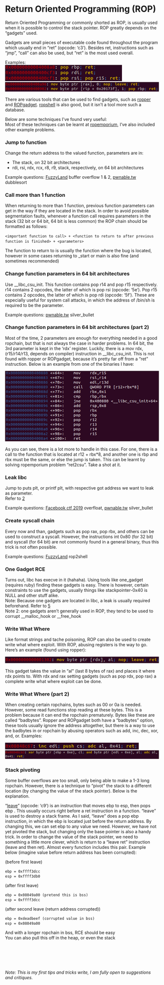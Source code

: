 # Return Oriented Programming (ROP)

Return Oriented Programming or commonly shorted as ROP, is usually used when it is possible to control the stack pointer. ROP greatly depends on the “gadgets” used. 

Gadgets are small pieces of executable code found throughout the program which usually end in “ret” (opcode: ‘c3’). Besides ret, instructions such as “jmp”, “call” can also be used, but “ret” is the most used overall.

Examples:\
![](images/1a.png)
![](images/1b.png)

There are various tools that can be used to find gadgets, such as [ropper](https://github.com/sashs/Ropper) and [ROPgadget](https://github.com/JonathanSalwan/ROPgadget). [ropshell](http://www.ropshell.com) is also good, but it isn’t a tool more such a database.

Below are some techniques I’ve found very useful:\
Most of these techniques can be learnt at [ropemporium](https://ropemporium.com), I’ve also included other example problems.

### Jump to function
Change the return address to the valued function, parameters are in:
* The stack, on 32 bit architectures
* rdi, rsi, rdx, rcx, r8, r9, stack, respectively, on 64 bit architectures

Example questions: [FuzzyLand](https://fuzzy.land) buffer overflow 1 & 2, [pwnable.tw](https://pwnable.tw) dubblesort

### Call more than 1 function 	
When returning to more than 1 function, previous function parameters can get in the way if they are located in the stack. In order to avoid possible segmentation faults, whenever a function call requires parameters in the stack (32 bit or 64 bit, 64 bit is less common) the ROP chain should be formatted as follows:

`<important function to call> + <function to return to after previous function is finished> + <parameters>`

The function to return to is usually the function where the bug is located, however in some cases returning to \_start or main is also fine (and sometimes recommended)

### Change function parameters in 64 bit architectures
Use \__libc_csu_init. This function contains pop r14 and pop r15 respectively. r14 contains 2 opcodes, the latter of which is pop rsi (opcode: ‘5e’). Pop r15 contains 2 opcodes, the latter of which is pop rdi (opcode: ‘5f’). These are especially useful for system call attacks, in which the address of /bin/sh is required to be the parameter.

Example questions: [pwnable.tw](https://pwnable.tw) silver\_bullet

### Change function parameters in 64 bit architectures (part 2)
Most of the time, 2 parameters are enough for everything needed in a good ropchain, but that is not always the case in harder problems. In 64 bit, the 3rd parameter is kept in the ‘rdx’ register. Luckily, there is a mov rdx, (r15/r14/r13, depends on compiler) instruction in \__libc_csu_init. This is not found with ropper or ROPgadget, because it’s pretty far off from a “ret” instruction. Below is an example from one of the binaries I have:

![](images/2.png)

As you can see, there is a lot more to handle in this case. For one, there is a call to the function that is located at r12 + rbx\*8, and another one is rbp and rbx must be the same, or else the jump is taken. This can be learnt by solving ropemporium problem “ret2csu”. Take a shot at it.

### Leak libc
Jump to puts plt, or printf plt, with respective got address we want to leak as parameter.\
Refer to [2](#call-more-than-1-function)

Example questions: [Facebook ctf 2019](https://github.com/fbsamples/fbctf-2019-challenges) overfloat, [pwnable.tw](https://pwnable.tw) silver_bullet

### Create syscall chain
Every now and than, gadgets such as pop rax, pop rbx, and others can be used to construct a syscall. However, the instructions int 0x80 (for 32 bit) and syscall (for 64 bit) are not commonly found in a general binary, thus this trick is not often possible.

Example questions: [FuzzyLand](https://fuzzy.land) rop2shell

### One Gadget RCE
Turns out, libc has execve in it (hahaha). Using tools like one_gadget (requires ruby) finding these gadgets is easy. There is however, certain constraints to use the gadgets, usually things like stackpointer-0x40 is NULL and other stuff alike.\
Note: Because one gadgets are located in libc, a leak is usually required beforehand. Refer to [5](#leak-libc)\
Note 2: one gadgets aren’t generally used in ROP, they tend to be used to corrupt \__malloc_hook or \__free_hook

### Write What Where
Like format strings and tache poisoning, ROP can also be used to create write what where exploit. With ROP, abusing registers is the way to go. Here’s an example (found using ropper):

![](images/3.png)

This gadget takes the value in “al" (last 8 bytes of rax) and places it where rdx points to. With rdx and rax setting gadgets (such as pop rdx, pop rax) a complete write what where exploit can be done.

### Write What Where (part 2)
When creating certain ropchains, bytes such as 00 or 0a is needed. However, some read functions stop reading at these bytes. This is a problem because it can end the ropchain prematurely. Bytes like these are called “badbytes”. Ropper and ROPgadget both have a “badbytes” option, these tools usually ignore the address altogether, but there is a way to use the badbytes in or ropchain by abusing operators such as add, inc, dec, xor, and, or. Examples:

![](images/4.png)
![](images/5.png)

### Stack pivoting
Some buffer overflows are too small, only being able to make a 1-3 long ropchain. However, there is a technique to “pivot” the stack to a different location (by changing the value of the stack pointer). Below is the explanation.

“[leave](http://home.myfairpoint.net/fbkotler/nasmdocc.html#section-A.4.136)” (opcode: ‘c9’) is an instruction that moves ebp to esp, then pops ebp . This usually occurs right before a ret instruction in a function. “leave” is used to destroy a stack frame. As I said, “leave” does a pop ebp instruction, in which the ebp is located just before the return address. By changing this, we can set ebp to any value we need. However, we have not yet pivoted the stack, but changing only the base pointer is also a handy trick. In order to change the value of the stack pointer, we need to something a little more clever, which is return to a “leave ret” instruction (leave and then ret). Almost every function includes this pair. Example below (imagine value before return address has been corrupted):

(before first leave)
```
ebp = 0xffff3dcc
esp = 0xffff3db0
```
(after first leave)
```
ebp = 0x08049a00 (pretend this is bss)
esp = 0xffff3dcc
```
(after second leave (return address corrupted))
```
ebp = 0xdeadbeef (corrupted value in bss)
esp = 0x08049a00
```

And with a longer ropchain in bss, RCE should be easy\
You can also pull this off in the heap, or even the stack

<br>
<br>
<br>
<br>

*Note: This is my first tips and tricks write, I am fully open to suggestions and critiques.*